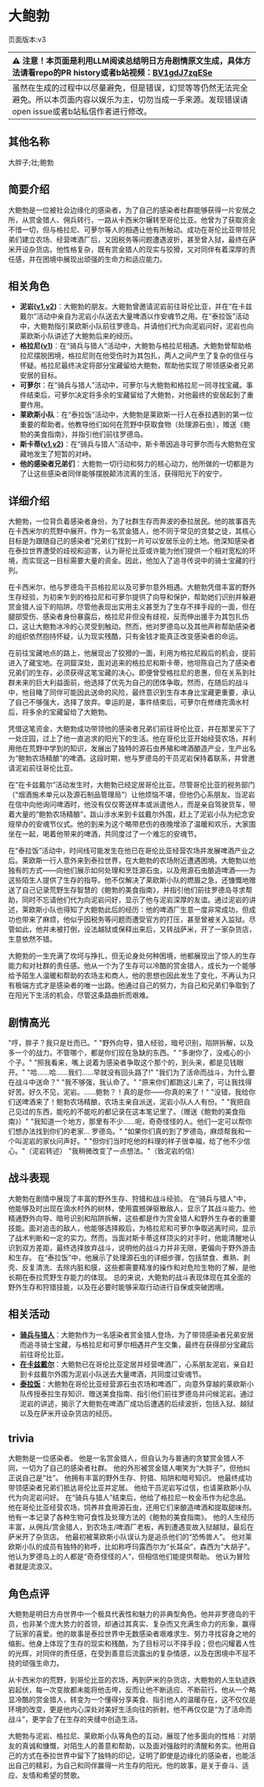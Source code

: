 # 大鲍勃
页面版本:v3
 

| :warning: 注意！本页面是利用LLM阅读总结明日方舟剧情原文生成，具体方法请看repo的PR history或者b站视频：[BV1gdJ7zqESe](https://www.bilibili.com/video/BV1gdJ7zqESe/)         |
|:----------------------------|
| 虽然在生成的过程中以尽量避免，但是错误，幻觉等等仍然无法完全避免。所以本页面内容以娱乐为主，切勿当成一手来源。发现错误请open issue或者b站私信作者进行修改。|



## 其他名称
大胖子;壮;鲍勃
## 简要介绍
大鲍勃是一位被社会边缘化的感染者，为了自己的感染者社群能够获得一片安居之所，从赏金猎人、佣兵转行，一路从卡西米尔辗转至哥伦比亚。他曾为了获取资金不惜一切，但与格拉尼、可萝尔等人的相遇让他有所触动。成功在哥伦比亚带领兄弟们建立农场、经营啤酒厂后，又因税务等问题遭遇波折，甚至曾入狱，最终在萨米开设杂货店。他性格复杂，既有赏金猎人的现实与狡猾，又对同伴有着深厚的责任感，并在困境中展现出顽强的生命力和适应能力。
## 相关角色
-   **泥岩([v1](../chars/char_311_mudrok.md),[v2](char_311_mudrok.md))**：大鲍勃的朋友。大鲍勃曾邀请泥岩前往哥伦比亚，并在“在卡兹戴尔”活动中亲自为泥岩小队送去大量啤酒以作安魂节之用。在“泰拉饭”活动中，大鲍勃指引莱欧斯小队前往罗德岛，并请他们代为向泥岩问好，泥岩也向莱欧斯小队讲述了大鲍勃后来的经历。
-   **格拉尼([v1](../chars/char_220_grani.md))**：在“骑兵与猎人”活动中，大鲍勃与格拉尼相遇。大鲍勃曾帮助格拉尼摆脱困境，格拉尼则在他受伤时为其包扎，两人之间产生了复杂的信任与怀疑。格拉尼最终决定将部分宝藏留给大鲍勃，帮助他实现了带领感染者兄弟安居的目标。
-   **可萝尔**：在“骑兵与猎人”活动中，可萝尔与大鲍勃和格拉尼一同寻找宝藏。事件结束后，可萝尔决定将多余的宝藏留给了大鲍勃，对他最终的安居起到了重要作用。
-   **莱欧斯小队**：在“泰拉饭”活动中，大鲍勃是莱欧斯一行人在泰拉遇到的第一位重要的帮助者。他教导他们如何在荒野中获取食物（处理源石虫），赠送《鲍勃的美食指南》，并指引他们前往罗德岛。
-   **斯卡蒂([v1](../chars/char_263_skadi.md),[v2](char_263_skadi.md))**：在“骑兵与猎人”活动中，斯卡蒂因追寻可萝尔而与大鲍勃在宝藏地发生了短暂的对峙。
-   **他的感染者兄弟们**：大鲍勃一切行动和努力的核心动力，他所做的一切都是为了让这些感染者同伴能够摆脱颠沛流离的生活，获得阳光下的安宁。
## 详细介绍
大鲍勃，一位背负着感染者身份，为了社群生存而奔波的泰拉居民。他的故事首先在卡西米尔的荒野中展开。作为一名赏金猎人，他不同于常见的贪婪之徒，其核心目标是为跟随自己的感染者“兄弟们”找到一片可以安居乐业的土地。他深知感染者在泰拉世界遭受的歧视和迫害，认为哥伦比亚或许能为他们提供一个相对宽松的环境，而实现这一目标需要大量的资金。因此，他加入了追寻传说中的骑士宝藏的行列。

在卡西米尔，他与罗德岛干员格拉尼以及可萝尔意外相遇。大鲍勃凭借丰富的野外生存经验，为初来乍到的格拉尼和可萝尔提供了向导和保护，帮助她们识别并躲避赏金猎人设下的陷阱。尽管他表现出实用主义甚至为了生存不择手段的一面，但在腿部受伤、感染者身份暴露后，格拉尼非但没有歧视，反而伸出援手为其包扎伤口，这让大鲍勃冰冷的心灵受到触动。然而，他对罗德岛以及其他声称帮助感染者的组织依然抱持怀疑，认为现实残酷，只有金钱才能真正改变感染者的命运。

在前往宝藏地点的路上，他展现出了狡猾的一面，利用为格拉尼殿后的机会，提前进入了藏宝地。在洞窟深处，面对追来的格拉尼和斯卡蒂，他坦陈自己为了感染者兄弟们的生存，必须获得这笔宝藏的决心。即便曾受格拉尼的恩惠，但在关系到社群未来的巨大利益面前，他选择了优先为自己的团体争取。然而，在随后的战斗中，他目睹了同伴可能因此送命的风险，最终意识到生存本身比宝藏更重要，承认了自己不够强大，选择了放弃。幸运的是，事件结束后，可萝尔在修缮完滴水村后，将多余的宝藏留给了大鲍勃。

凭借这笔资金，大鲍勃成功带领他的感染者兄弟们前往哥伦比亚，并在那里买下了一处庄园，过上了他一直追求的阳光下的生活。他在哥伦比亚开始经营农场，并利用他在荒野中学到的知识，发展出了独特的源石虫养殖和啤酒酿造产业，生产出名为“鲍勃农场精酿”的啤酒。这段时期，他与罗德岛的干员泥岩保持着联系，并曾邀请泥岩前往哥伦比亚。

在“在卡兹戴尔”活动发生时，大鲍勃已经定居哥伦比亚。尽管哥伦比亚的税务部门（“烟酒施术单元以及源石制品管理局”）让他烦恼不堪，但他仍心系朋友。当泥岩在信中向他询问啤酒时，他没有仅仅寄送样本或派遣他人，而是亲自驾驶货车，带着大量的“鲍勃农场精酿”，跋山涉水来到卡兹戴尔外围，赶上了泥岩小队为纪念安娅举办的安魂节仪式。他的到来为这个略带悲伤的夜晚增添了温暖和欢乐，大家围坐在一起，喝着他带来的啤酒，共同度过了一个难忘的安魂节。

在“泰拉饭”活动中，时间线可能发生在他已在哥伦比亚经营农场并发展啤酒产业之后。莱欧斯一行人意外来到泰拉世界，在大鲍勃的农场附近遭遇困境。大鲍勃以他独有的方式——向他们展示如何处理和烹饪源石虫，以及用源石虫酿造啤酒——为这些陌生人提供了生存的指导。他不仅解决了莱欧斯小队的燃眉之急，还慷慨地赠送了自己记录荒野生存智慧的《鲍勃的美食指南》，并指引他们前往罗德岛寻求帮助，同时不忘请他们代为向泥岩问好，显示了他与泥岩深厚的友谊。通过泥岩的讲述，莱欧斯小队也得知了大鲍勃此后的经历：他的啤酒厂生意一度非常成功，但成功也带来了麻烦，他似乎因税务等问题而遭受官方的打压，甚至曾被关入监狱。尽管如此，他并未被打倒，设法越狱或保释出来后，又转战萨米，开了一家杂货店，生意依然不错。

大鲍勃的一生充满了坎坷与挣扎，但无论身处何种困境，他都展现出了惊人的生存能力和对社群的责任感。他从一个为了生存可以冷酷的赏金猎人，成长为一个能够给予陌生人温暖和帮助的农场主和商人，他的思想也因此发生了变化，不再认为只有极端方式才是感染者的唯一出路。他通过自己的努力，为自己和兄弟们争取到了在阳光下生活的机会，尽管这条路曲折而艰难。
## 剧情高光
"哼，胖子？我只是壮而已。"
"野外向导，猎人经验，暗号识别，陷阱拆解，以及多一个的战力。不管哪个，都是你们现在急缺的东西。"
"多谢你了，没戒心的小个子。"
"照我看来，嘴上说着为感染者争取这个那个的，到头来，都是见钱眼开。"
"哈......哈......我们......早就没有回头路了!"
"我们为了活命而战斗，为什么要在战斗中送命？"
"我不够强，我认命了。"
"原来你们都跑这儿来了，可让我找得好苦。好久不见，泥岩。......鲍勃？！真的是你——你真的来了！"
"没错，我给你们送啤酒来了！鲍勃农场精酿，农场主亲自派送，泥岩小队人人有份。"
"我把自己见过的东西，能吃的不能吃的都记录在这本笔记里了。（赠送《鲍勃的美食指南》）"
"我知道一个地方，那里有不少......呃，奇奇怪怪的人。他们一定可以帮你们想办法找到你们的老家... 罗德岛。"
"如果你们真的到了罗德岛，麻烦帮我和一个叫泥岩的家伙问声好。"
"但你们当时吃他的料理的样子很幸福，给了他不少信心。"（泥岩转述）
"我稍微改变了一点想法。"（致泥岩的信）
## 战斗表现
大鲍勃在剧情中展现了丰富的野外生存、狩猎和战斗经验。
在“骑兵与猎人”中，他能够及时出现在滴水村外的树林，使用震撼弹驱散敌人，显示了其战斗能力。他精通野外向导、暗号识别和陷阱拆解，这些都是作为赏金猎人和野外生存者的重要技能。面对追击的敌人，他能够选择殿后，为格拉尼和可萝尔争取逃离时间，显示了战术判断和一定的实力。然而，当面对斯卡蒂这样顶尖的对手时，他能清醒地认识到双方差距，最终选择放弃战斗，说明他的战斗力并非无限，更偏向于野外游击和生存。
在“泰拉饭”中，他展示了处理源石虫的详细步骤，包括禁食、煮熟、剥壳、反复清洗、去除内脏和膜，这些都需要精准的操作和对危险生物的了解，是他长期在泰拉荒野生存能力的体现。
总的来说，大鲍勃的战斗表现体现在其全面的野外生存和狩猎技能，以及在必要时能够采取行动进行自保或突破困境。
## 相关活动
-   **[骑兵与猎人](../stories/1stact.md)**：大鲍勃作为一名感染者赏金猎人登场，为了带领感染者兄弟安居而追寻骑士宝藏，与格拉尼和可萝尔相遇并产生交集，最终在获得部分宝藏后前往哥伦比亚。
-   **[在卡兹戴尔](../stories/story_mudrok_set_1.md)**：大鲍勃已在哥伦比亚定居并经营啤酒厂，心系朋友泥岩，亲自赶到卡兹戴尔外围为泥岩小队送去大量啤酒，共同度过安魂节。
-   **[泰拉饭](../stories/act36side.md)**：大鲍勃在哥伦比亚经营源石虫农场和啤酒厂，向意外穿越的莱欧斯小队传授泰拉生存知识、赠送美食指南、指引他们前往罗德岛并问候泥岩。通过泥岩的讲述，揭示了大鲍勃在啤酒厂成功后遭遇的后续波折，包括入狱、越狱以及在萨米开设杂货店的经历。
## trivia
大鲍勃是一位感染者。
他是一名赏金猎人，但自认为与普通的贪婪赏金猎人不同，一切为了自己的感染者社群。
他的外形被赏金猎人嘲笑为“大胖子”，但他纠正说自己是“壮”。
他拥有丰富的野外生存、狩猎、陷阱和暗号知识。
他最终成功带领感染者兄弟们抵达哥伦比亚并定居。
他给干员泥岩写过信，也请莱欧斯小队代为向泥岩问好。
在“骑兵与猎人”结束后，他给了格拉尼一枚金币作为纪念品。
他在哥伦比亚经营农场，饲养并食用源石虫，还用它们来酿造啤酒和提取甜味剂。
他有一本记录了各种生物可食性及处理方法的《鲍勃的美食指南》。
他的人生经历丰富，从佣兵/赏金猎人，到农场主/啤酒厂老板，再到遭遇变故入狱越狱，最后在萨米开了杂货店。
他最初被莱欧斯小队误认为是追杀他们的“恐怖兽人”。
他对莱欧斯小队的成员有独特的称呼，比如称呼玛露西尔为“长耳朵”，森西为“大胡子”。
他认为罗德岛上的人都是“奇奇怪怪的人”，但相信他们能提供帮助。
他认为冒险者就是流浪汉。
## 角色点评
大鲍勃是明日方舟世界中一个极具代表性和魅力的非典型角色。他并非罗德岛的干员，也非某个庞大势力的首领，却通过其真实、复杂而又充满生命力的形象，赢得了玩家的喜爱。他的故事是泰拉世界中无数感染者艰难求生、努力寻找容身之地的缩影。他身上体现了生存的现实和残酷，为了目标可以不择手段；但也闪耀着人性的光辉，对同伴的责任感，在受到善意后流露出的复杂情感，以及在困境中不屈不挠的顽强生命力。

从卡西米尔的荒野，到哥伦比亚的农场，再到萨米的杂货店，大鲍勃的人生轨迹跌宕起伏，每一次变故都未能将他击垮，反而让他不断适应、不断前行。他从一个略显冷酷的赏金猎人，转变为一个懂得分享美食、指引他人的温暖存在，这不仅仅是环境的改变，更是他内心深处对美好生活向往的折射。他不再仅仅是“为了活命而战斗”，更学会了在生存的夹缝中创造生活。

大鲍勃与泥岩、格拉尼、莱欧斯小队等角色的互动，展现了他多面向的性格：对朋友的真诚和慷慨，对陌生人的善意和帮助，以及面对强敌时的清醒和务实。他用自己的方式在泰拉世界中留下了独特的印记，证明了即使是边缘化的感染者，也能活出自己的精彩，为自己和同伴赢得一片生存的阳光。他的故事，是关于奋斗、适应、友情和希望的赞歌。